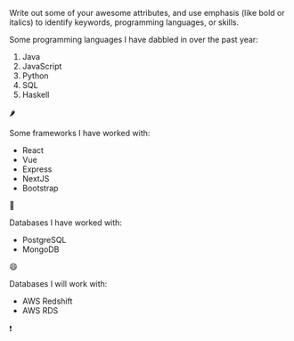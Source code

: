 Write out some of your awesome attributes, and use emphasis (like bold or italics) to identify keywords, programming languages, or skills. 

Some programming languages I have dabbled in over the past year:
1. Java
2. JavaScript
3. Python
4. SQL
5. Haskell

🌶️

Some frameworks I have worked with:
- React
- Vue
- Express
- NextJS
- Bootstrap

:apple:

Databases I have worked with:
- PostgreSQL
- MongoDB

:smile:

Databases I will work with: 
- AWS Redshift
- AWS RDS

❗
